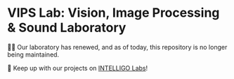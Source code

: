 # VIPS Lab: Vision, Image Processing & Sound Laboratory #

👷‍♂️ Our laboratory has renewed, and as of today, this repository is no longer being maintained.

🚀 Keep up with our projects on [INTELLIGO Labs](https://github.com/intelligolabs)!
